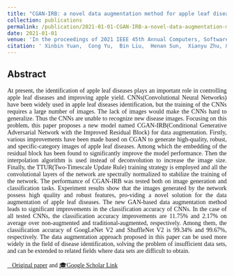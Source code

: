 ```yaml
---
title: "CGAN-IRB: a novel data augmentation method for apple leaf diseases"
collection: publications
permalink: /publication/2021-01-01-CGAN-IRB-a-novel-data-augmentation-method-for-apple-leaf-diseases
date: 2021-01-01
venue: 'In the proceedings of 2021 IEEE 45th Annual Computers, Software, and Applications Conference (COMPSAC)'
citation: ' Xinbin Yuan,  Cong Yu,  Bin Liu,  Henan Sun,  Xianyu Zhu, &quot;CGAN-IRB: a novel data augmentation method for apple leaf diseases.&quot; In the proceedings of 2021 IEEE 45th Annual Computers, Software, and Applications Conference (COMPSAC), 2021.'
---
```


## Abstract

<div style="font-family: 'Times New Roman', Times, serif;">
<p style="text-align: justify;">
At present, the identification of apple leaf diseases plays an important role in controlling apple leaf diseases and improving apple yield. CNNs(Convolutional Neural Networks) have been widely used in apple leaf diseases identification, but the training of the CNNs requires a large number of images. The lack of images would make the CNNs hard to generalize. Thus the CNNs are unable to recognize new disease images. Focusing on this problem, this paper proposes a new model named CGAN-IRB(Conditional Generative Adversarial Network with the Improved Residual Block) for data augmentation. Firstly, various improvements have been made based on CGAN to generate high-quality, robust, and specific-category images of apple leaf diseases. Among which the embedding of the residual block has been found to significantly improve the model performance. Then the interpolation algorithm is used instead of deconvolution to increase the image size. Finally, the TTUR(Two-Timescale Update Rule) training strategy is employed and all the convolutional layers of the network are spectrally normalized to stabilize the training of the network. The performance of CGAN-IRB was tested both on image generation and classification tasks. Experiment results show that the images generated by the network possess high quality and robust features, pro-viding a novel solution for the data augmentation of apple leaf diseases. The new GAN-based data augmentation method leads to significant improvements in the classification accuracy of CNNs. In the case of all tested CNNs, the classification accuracy improvements are 11.75% and 2.17% on average over non-augmented and traditional-augmented, respectively. Among them, the classification accuracy of GoogLeNet V2 and ShuffleNet V2 is 99.34% and 99.67%, respectively. The data augmentation approach proposed in this paper can be used more widely in the field of disease identification, solving the problem of insufficient data sets, and can be extended to related fields where data sets are difficult to obtain.
</p>
<div>

<!-- [Original paper](http://zhuxy-USTC.github.io/files/CGAN-IRB.pdf) and [Google Scholar Link](https://scholar.google.com/scholar?q=CGAN+IRB:+a+novel+data+augmentation+method+for+apple+leaf+diseases){:target="_blank"} -->

<a href="http://zhuxy-USTC.github.io/files/CGAN-IRB.pdf">📄Original paper</a> and <a href="https://scholar.google.com/scholar?q=CGAN+IRB:+a+novel+data+augmentation+method+for+apple+leaf+diseases" target="_blank">🎓Google Scholar Link</a>